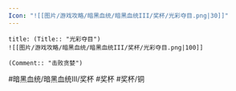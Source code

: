 ```yaml
---
Icon: "![[图片/游戏攻略/暗黑血统/暗黑血统III/奖杯/光彩夺目.png|30]]"
---
```

```ad-common-bronze-trophy
title: (Title:: "光彩夺目")
![[图片/游戏攻略/暗黑血统/暗黑血统III/奖杯/光彩夺目.png|100]]

(Comment:: "击败贪婪")
```

#暗黑血统/暗黑血统III/奖杯 #奖杯 #奖杯/铜
